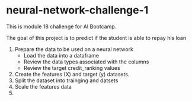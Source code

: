 # neural-network-challenge-1
This is module 18 challenge for AI Bootcamp.  

The goal of this project is to predict if the student is able to repay his loan

1. Prepare the data to be used on a neural network
    - Load the data into  a dataframe
    - Review the data types associated with the columns
    - Review the target credit_ranking values
2. Create the features (X) and target (y) datasets.  
3. Split the dataset into trainging and datsets
4. Scale the features data
5. 
